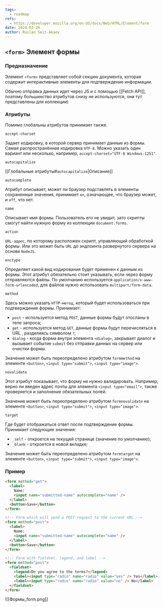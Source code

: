 ```yaml
---
tags:
  - roadmap
refs:
  - https://developer.mozilla.org/en-US/docs/Web/HTML/Element/form
date: 2024-03-26
author: Ruslan Seit-Akaev
---
```

## `<form>` Элемент формы

### Предназначение

Элемент `<form>` представляет собой секцию документа, которая содержит интерактивные элементы для подтверждение информации.

Обычно отправка данных идет через JS и с помощью [[Fetch API]], поэтому большинство атрибутов снизу не используются, они тут представлены для коллекции)
### Атрибуты

Помимо глобальны атрибутов принимает также.

`accept-charset`

  Задает кодировку, в которой сервер принимает данные из формы. Самая распространённая кодировка `UTF-8`. Можно указать один вариант или несколько, например, `accept-charset="UTF-8 Windows-1251"`.

`autocapitalize`

  [[Глобальные атрибуты#`autocapitalize`|Описание]]

`autocomplete`

  Атрибут описывает, может ли браузер подставлять в элементы сохраненные значения, принимает `on`, означающее, что браузер может, и `off`, что нет.

`name`

  Описывает имя формы. Пользователь его не увидит, зато скрипты смогут найти нужную форму из коллекции `document.forms`.

`action`

  `URL-адрес`, по которому расположен скрипт, управляющий обработкой формы. Или это может быть `URL` до эндпоинта развернутого сервера на основе `NodeJS`.

`enctype`

  Определяет какой вид кодирования будет применен к данным из формы. Этот атрибут обязательно стоит указывать, если через форму отправляются файлы. По умолчанию используется `application/x-www-form-urlencoded`, для файлов нужно использовать `multipart/form-data`.

`method`

  Здесь можно указать `HTTP-метод`, который будет использоваться при подтверждение формы. Принимает:
  - `post` - используется метод `POST`, данные формы будут отосланы в теле запроса;
  - `get` - используется метод `GET`, данные формы будут перечисляться в URL , разделяясь символом `?`;
  - `dialog` - когда форма внутри элемента `<dialog>`, закрывает диалог и вызывает событие `submit` без отправки данных на сервер или очистки формы.

  Значение может быть переопределено атрибутом `formmethod` на элементе `<button>`, `<input type="submit">`, `<input type="image">`.

`novalidate`

  Этот атрибут показывает, что форму не нужно валидировать. Например, верно ли введен адрес почты для элемента `<input type="email">`, также проверяется и заполнение обязательных полей.

  Значение может быть переопределено атрибутом `formnovalidate` на элементе `<button>`, `<input type="submit">`, `<input type="image">`.

`target`

  Где будет отображаться ответ после подтверждение формы.
  Принимает следующие значения:
  - `_self` - откроется на текущей странице (значение по умолчанию);
  - `_blank` - откроется в новой вкладке;

  Значение может быть переопределено атрибутом `formtarget` на элементе `<button>`, `<input type="submit">`, `<input type="image">`.
### Пример

```html
<form method="get">
  <label>
    Name:
    <input name="submitted-name" autocomplete="name" />
  </label>
  <button>Save</button>
</form>

<!-- Form which will send a POST request to the current URL -->
<form method="post">
  <label>
    Name:
    <input name="submitted-name" autocomplete="name" />
  </label>
  <button>Save</button>
</form>

<!-- Form with fieldset, legend, and label -->
<form method="post">
  <fieldset>
    <legend>Do you agree to the terms?</legend>
    <label><input type="radio" name="radio" value="yes" /> Yes</label>
    <label><input type="radio" name="radio" value="no" /> No</label>
  </fieldset>
</form>
```

![[Формы_form.png]]